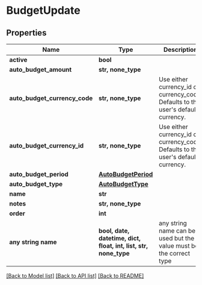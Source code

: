 # BudgetUpdate


## Properties
Name | Type | Description | Notes
------------ | ------------- | ------------- | -------------
**active** | **bool** |  | [optional] 
**auto_budget_amount** | **str, none_type** |  | [optional] 
**auto_budget_currency_code** | **str, none_type** | Use either currency_id or currency_code. Defaults to the user&#39;s default currency. | [optional] 
**auto_budget_currency_id** | **str, none_type** | Use either currency_id or currency_code. Defaults to the user&#39;s default currency. | [optional] 
**auto_budget_period** | [**AutoBudgetPeriod**](AutoBudgetPeriod.md) |  | [optional] 
**auto_budget_type** | [**AutoBudgetType**](AutoBudgetType.md) |  | [optional] 
**name** | **str** |  | [optional] 
**notes** | **str, none_type** |  | [optional] 
**order** | **int** |  | [optional] 
**any string name** | **bool, date, datetime, dict, float, int, list, str, none_type** | any string name can be used but the value must be the correct type | [optional]

[[Back to Model list]](../README.md#documentation-for-models) [[Back to API list]](../README.md#documentation-for-api-endpoints) [[Back to README]](../README.md)


